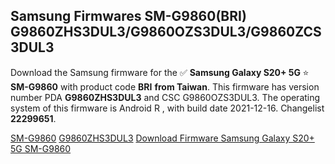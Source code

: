 <h2>Samsung Firmwares SM-G9860(BRI) G9860ZHS3DUL3/G9860OZS3DUL3/G9860ZCS3DUL3</h2>
Download the Samsung firmware for the ✅ <strong>Samsung Galaxy S20+ 5G </strong> ⭐ <strong>SM-G9860</strong> with product code <strong>BRI</strong> <strong> from Taiwan</strong>. This firmware has version number PDA <strong>G9860ZHS3DUL3</strong> and CSC G9860OZS3DUL3. The operating system of this firmware is Android R , with build date 2021-12-16. Changelist <strong>22299651</strong>.


[SM-G9860](https://samfirm.shop/samsung/model/SM-G9860)
[G9860ZHS3DUL3](https://samfirm.shop/samsung/pda/G9860ZHS3DUL3)
[Download Firmware Samsung Galaxy S20+ 5G SM-G9860](https://samfirm.shop/samsung/firmware/482767)
